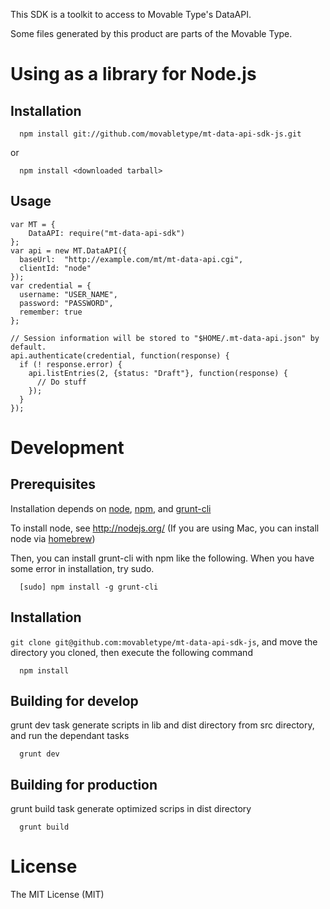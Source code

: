 This SDK is a toolkit to access to Movable Type's DataAPI.

Some files generated by this product are parts of the Movable Type.

# Using as a library for Node.js

## Installation

```
  npm install git://github.com/movabletype/mt-data-api-sdk-js.git
```

or

```
  npm install <downloaded tarball>
```

## Usage

```
var MT = {
    DataAPI: require("mt-data-api-sdk")
};
var api = new MT.DataAPI({
  baseUrl:  "http://example.com/mt/mt-data-api.cgi",
  clientId: "node"
});
var credential = {
  username: "USER_NAME",
  password: "PASSWORD",
  remember: true
};

// Session information will be stored to "$HOME/.mt-data-api.json" by default.
api.authenticate(credential, function(response) {
  if (! response.error) {
    api.listEntries(2, {status: "Draft"}, function(response) {
      // Do stuff
    });
  }
});
```

# Development

## Prerequisites
Installation depends on [node](http://nodejs.org/), [npm](https://npmjs.org/), and [grunt-cli](http://gruntjs.com/)

To install node, see http://nodejs.org/ (If you are using Mac, you can install node via [homebrew](http://mxcl.github.io/homebrew/))

Then, you can install grunt-cli with npm like the following. When you have some error in installation, try sudo.

```
  [sudo] npm install -g grunt-cli
```

## Installation
`git clone git@github.com:movabletype/mt-data-api-sdk-js`, and move the directory you cloned, then execute the following command

```
  npm install
```

## Building for develop
grunt dev task generate scripts in lib and dist directory from src directory, and run the dependant tasks

```
  grunt dev
```

## Building for production
grunt build task generate optimized scrips in dist directory

```
  grunt build
```

# License
The MIT License (MIT)
